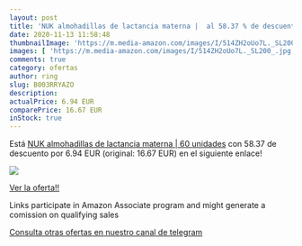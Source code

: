 ```yaml
---
layout: post
title: 'NUK almohadillas de lactancia materna |  al 58.37 % de descuento'
date: 2020-11-13 11:58:48
thumbnailImage: 'https://m.media-amazon.com/images/I/514ZH2oUo7L._SL200_.jpg'
images: [ 'https://m.media-amazon.com/images/I/514ZH2oUo7L._SL200_.jpg' ]
comments: true
category: ofertas
author: ring
slug: B003RRYAZO
description:
actualPrice: 6.94 EUR
comparePrice: 16.67 EUR
inStock: true
---
```


Está [NUK almohadillas de lactancia materna | 60 unidades](https://www.amazon.es/dp/B003RRYAZO/?tag=redken-21) con 58.37 de descuento por 6.94 EUR (original: 16.67 EUR) en el siguiente enlace!

[![](https://m.media-amazon.com/images/I/514ZH2oUo7L._SL200_.jpg)](https://www.amazon.es/dp/B003RRYAZO/?tag=redken-21)

[Ver la oferta!!](https://www.amazon.es/dp/B003RRYAZO/?tag=redken-21)

Links participate in Amazon Associate program and might generate a comission on qualifying sales

[Consulta otras ofertas en nuestro canal de telegram](https://t.me/s/ofertas25)
